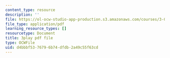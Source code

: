 ```yaml
---
content_type: resource
description: ''
file: https://ol-ocw-studio-app-production.s3.amazonaws.com/courses/3-091sc-introduction-to-solid-state-chemistry-fall-2010/d4bbbf5376796b74dfdb2a49c55f63cd_3dU0v-EvUmA.pdf
file_type: application/pdf
learning_resource_types: []
resourcetype: Document
title: 3play pdf file
type: OCWFile
uid: d4bbbf53-7679-6b74-dfdb-2a49c55f63cd
---
```

